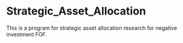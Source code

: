 # Strategic_Asset_Allocation
This is a program for strategic asset allocation research for negative investment FOF.
